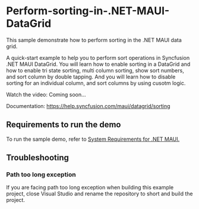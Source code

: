 # Perform-sorting-in-.NET-MAUI-DataGrid
This sample demonstrate how to perform sorting in the .NET MAUI data grid.

A quick-start example to help you to perform sort operations in Syncfusion .NET MAUI DataGrid. You will learn how to enable sorting in a DataGrid and how to enable tri state sorting, multi column sorting, show sort numbers, and sort column by double tapping. And you will learn how to disable sorting for an individual column, and sort columns by using cusotm logic.

Watch the video: Coming soon...

Documentation: https://help.syncfusion.com/maui/datagrid/sorting

## <a name="requirements-to-run-the-demo"></a>Requirements to run the demo ##

To run the sample demo, refer to [System Requirements for .NET MAUI.](https://help.syncfusion.com/maui/system-requirements)

## <a name="troubleshooting"></a>Troubleshooting ##
### Path too long exception
If you are facing path too long exception when building this example project, close Visual Studio and rename the repository to short and build the project.


